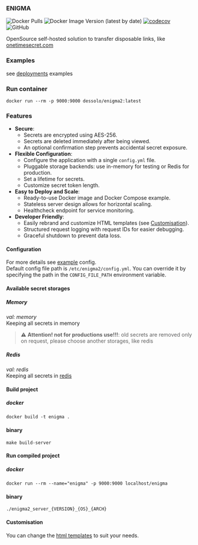 ### ENIGMA
![Docker Pulls](https://img.shields.io/docker/pulls/dessolo/enigma2)
![Docker Image Version (latest by date)](https://img.shields.io/docker/v/dessolo/enigma2)
[![codecov](https://codecov.io/gh/dessolo/enigma2/graph/badge.svg?token=LBULJOKX53)](https://codecov.io/gh/dessolo/enigma2)
![GitHub](https://img.shields.io/github/license/dessolo/enigma2)

OpenSource self-hosted solution to transfer disposable links, like [onetimesecret.com](http://onetimesecret.com)

### Examples
see [deployments](/deployments/) examples

### Run container
```shell
docker run --rm -p 9000:9000 dessolo/enigma2:latest
```

### Features
- **Secure**:
    - Secrets are encrypted using AES-256.
    - Secrets are deleted immediately after being viewed.
    - An optional confirmation step prevents accidental secret exposure.
- **Flexible Configuration**:
    - Configure the application with a single `config.yml` file.
    - Pluggable storage backends: use in-memory for testing or Redis for production.
    - Set a lifetime for secrets.
    - Customize secret token length.
- **Easy to Deploy and Scale**:
    - Ready-to-use Docker image and Docker Compose example.
    - Stateless server design allows for horizontal scaling.
    - Healthcheck endpoint for service monitoring.
- **Developer Friendly**:
    - Easily rebrand and customize HTML templates (see [Customisation](#Customisation)).
    - Structured request logging with request IDs for easier debugging.
    - Graceful shutdown to prevent data loss.

#### Configuration
For more details see [example](/examples/config.yml) config.  
Default config file path is `/etc/enigma2/config.yml`. You can override it by specifying the path in the `CONFIG_FILE_PATH` environment variable.

#### Available secret storages
##### Memory
_val:_ *memory*  
Keeping all secrets in memory
> :warning: **Attention! not for productions use!!!**: old secrets are removed only on request, please choose another storages, like redis
##### Redis
_val:_ *redis*  
Keeping all secrets in [redis](https://redis.io/)
#### Build project
##### docker
```shell
docker build -t enigma .
```
#### binary
```shell
make build-server
```

#### Run compiled project
##### docker
```shell
docker run --rm --name="enigma" -p 9000:9000 localhost/enigma
```
#### binary
```shell
./enigma2_server_{VERSION}_{OS}_{ARCH}
```

#### Customisation
You can change the [html templates](/templates) to suit your needs.  
